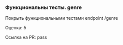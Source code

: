 ### Функциональны тесты. genre

Покрыть функциональными тестами endpoint /genre 

Оценка: 5

Ссылка на PR: pass